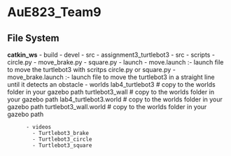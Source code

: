 # AuE823_Team9
## File System
  **catkin_ws**
      - build
      - devel
      - src
        - assignment3_turtlebot3
          - src
            - scripts
              - circle.py
              - move_brake.py
              - square.py
            - launch
              - move.launch :- launch file to move the turtlebot3 with scritps circle.py or square.py
              - move_brake.launch :- launch file to move the turtlebot3 in a straight line until it detects an obstacle
          - worlds
              lab4_turtlebot3   # copy to the worlds folder in your gazebo path
              turtlebot3_wall   # copy to the worlds folder in your gazebo path
              lab4_turtlebot3.world   # copy to the worlds folder in your gazebo path
              turtlebot3_wall.world   # copy to the worlds folder in your gazebo path
          
          - videos
            - Turtlebot3_brake
            - Turtlebot3_circle
            - Turtlebot3_square
